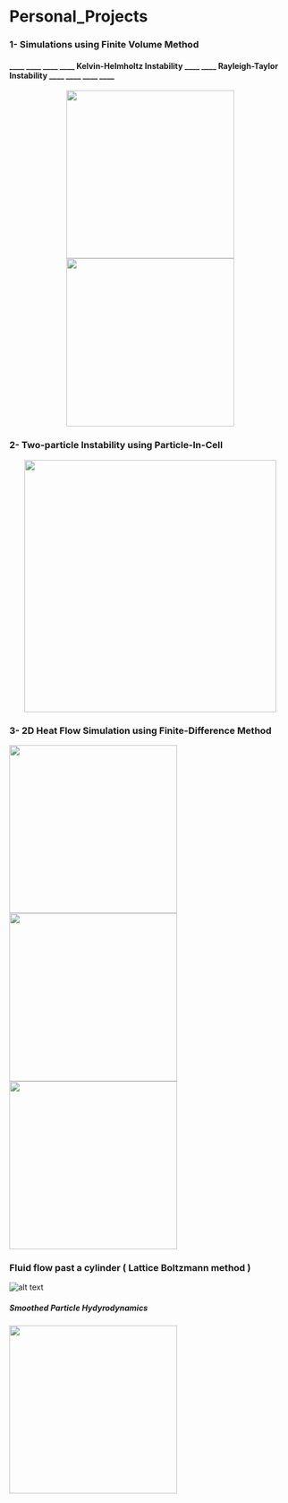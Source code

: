 # Personal_Projects
### 1- Simulations using Finite Volume Method
#### ____ ____ ____ ____ Kelvin-Helmholtz Instability ____ ____  Rayleigh-Taylor Instability ____ ____ ____ ____                
<p align="center">
  <img src="https://miro.medium.com/max/600/1*uBfucTc3EbDSJZsDwPIVNA.gif" width="300" />
  <img src="https://miro.medium.com/max/300/1*zPAyZlHYo6EKTVInWArozQ.gif" width="300" />
</p>                                                                                   
          
### 2- Two-particle Instability using Particle-In-Cell 
<p align="center">
  <img src="https://github.com/piyuSH1501/Personal_Projects/blob/main/TLI.gif" width="450" />
</p>

### 3- 2D Heat Flow Simulation using Finite-Difference Method
<p align="left">
  <img src="https://github.com/piyuSH1501/Personal_Projects/blob/main/heat_equation_solution.gif" width="300" />
  <img src="https://github.com/piyuSH1501/Personal_Projects/blob/main/heat_2.gif" width='300' />
  <img src="https://github.com/piyuSH1501/Personal_Projects/blob/main/heat_3.gif" width='300' />                                                           </p>


### Fluid flow past a cylinder ( Lattice Boltzmann method )
![alt text](https://miro.medium.com/max/600/1*wqcb10sKNKP_B_ihsfS8Tw.gif)

##### Smoothed Particle Hydyrodynamics
<p float="center">
  <img src="https://miro.medium.com/max/320/1*d0RAp8KRyWMwc8A33SS0yw.gif" width="300" />
</p>
